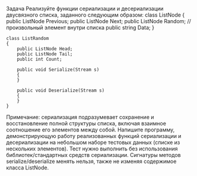 Задача
Реализуйте функции сериализации и десериализации двусвязного списка, заданного следующим образом:
    class ListNode
    {
 public ListNode Previous;
        public ListNode Next;
        public ListNode Random; // произвольный элемент внутри списка
        public string Data;
    }


    class ListRandom
    {
        public ListNode Head;
        public ListNode Tail;
        public int Count;

        public void Serialize(Stream s)
        {
        }

        public void Deserialize(Stream s)
        {
        }
    }

Примечание: сериализация подразумевает сохранение и восстановление полной структуры списка, включая взаимное соотношение его элементов между собой.
Напишите программу, демонстрирующую работу реализованных функций сериализации и десериализации на небольшом наборе тестовых данных (списке из нескольких элементов). Тест нужно выполнить без использования библиотек/стандартных средств сериализации. Сигнатуры методов serialize/deserialize менять нельзя, также не изменяя содержимое класса ListNode. 
